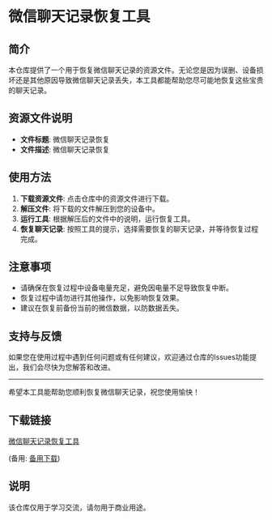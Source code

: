 # 微信聊天记录恢复工具

## 简介

本仓库提供了一个用于恢复微信聊天记录的资源文件。无论您是因为误删、设备损坏还是其他原因导致微信聊天记录丢失，本工具都能帮助您尽可能地恢复这些宝贵的聊天记录。

## 资源文件说明

- **文件标题**: 微信聊天记录恢复
- **文件描述**: 微信聊天记录恢复

## 使用方法

1. **下载资源文件**: 点击仓库中的资源文件进行下载。
2. **解压文件**: 将下载的文件解压到您的设备中。
3. **运行工具**: 根据解压后的文件中的说明，运行恢复工具。
4. **恢复聊天记录**: 按照工具的提示，选择需要恢复的聊天记录，并等待恢复过程完成。

## 注意事项

- 请确保在恢复过程中设备电量充足，避免因电量不足导致恢复中断。
- 恢复过程中请勿进行其他操作，以免影响恢复效果。
- 建议在恢复前备份当前的微信数据，以防数据丢失。

## 支持与反馈

如果您在使用过程中遇到任何问题或有任何建议，欢迎通过仓库的Issues功能提出，我们会尽快为您解答和改进。

---

希望本工具能帮助您顺利恢复微信聊天记录，祝您使用愉快！

## 下载链接
[微信聊天记录恢复工具](https://pan.quark.cn/s/5cf4af160768) 

(备用: [备用下载](https://pan.baidu.com/s/1zdP5ZikOdjqOxkvuppyzYg?pwd=1234))

## 说明

该仓库仅用于学习交流，请勿用于商业用途。
